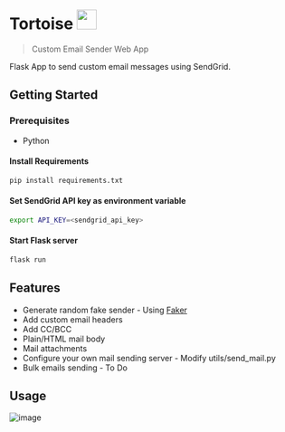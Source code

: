 # Tortoise <img src="https://cdn-icons-png.flaticon.com/512/882/882869.png" width="35">

> Custom Email Sender Web App
> 
Flask App to send custom email messages using SendGrid.


## Getting Started
### Prerequisites
- Python

#### Install Requirements
```bash
pip install requirements.txt
```
#### Set SendGrid API key as environment variable
```bash
export API_KEY=<sendgrid_api_key>
```
#### Start Flask server
```bash
flask run
```

## Features
- Generate random fake sender - Using [Faker](https://github.com/joke2k/faker)
- Add custom email headers
- Add CC/BCC
- Plain/HTML mail body
- Mail attachments
- Configure your own mail sending server - Modify utils/send_mail.py
- Bulk emails sending - To Do

## Usage
![image](https://github.com/yixuanzhou/Tortoise/blob/main/static/uploads/Tortoise.gif)